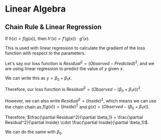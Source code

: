 # Linear Algebra

## Chain Rule & Linear Regression

If $h(x) = f(g(x))$, then $h'(x) = f'(g(x)) \cdot g'(x)$.

This is used with linear regression to calculate the gradient of the loss function with respect to the parameters.

Let's say our loss function is $Residual^2 = (Observed - Predicted)^2$, and we are using linear regression to predict the value of $y$ given $x$.

We can write this as $y = \beta_0 + \beta_1x$.

Therefore, our loss function is $Residual^2 = (Observed - (\beta_0 + \beta_1x))^2$.

However, we can also write $Residual^2 = (Inside)^2$, which means we can use the chain chain as $f(g(x)) = (Inside)^2$ and $g(x) = (Observed - (\beta_0 + \beta_1x))$.

Therefore, $\frac{\partial Residual^2}{\partial \beta_1} = \frac{\partial Residual^2}{\partial Inside} \cdot \frac{\partial Inside}{\partial \beta_1}$.

We can do the same with $\beta_0$.

